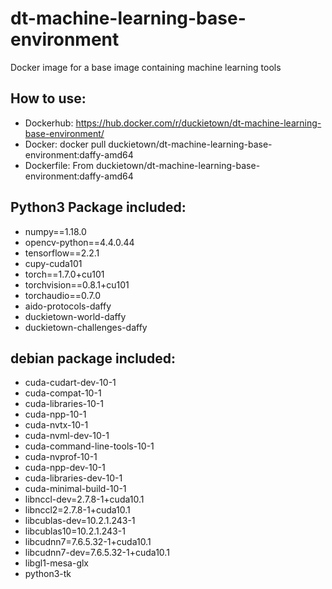 # dt-machine-learning-base-environment
Docker image for a base image containing machine learning tools

## How to use:

  * Dockerhub: https://hub.docker.com/r/duckietown/dt-machine-learning-base-environment/
  * Docker: docker pull duckietown/dt-machine-learning-base-environment:daffy-amd64
  * Dockerfile: From duckietown/dt-machine-learning-base-environment:daffy-amd64

## Python3 Package included: 

  * numpy==1.18.0
  * opencv-python==4.4.0.44
  * tensorflow==2.2.1
  * cupy-cuda101
  * torch==1.7.0+cu101
  * torchvision==0.8.1+cu101
  * torchaudio==0.7.0
  * aido-protocols-daffy
  * duckietown-world-daffy
  * duckietown-challenges-daffy
  
## debian package included:

  * cuda-cudart-dev-10-1
  * cuda-compat-10-1
  * cuda-libraries-10-1
  * cuda-npp-10-1
  * cuda-nvtx-10-1
  * cuda-nvml-dev-10-1
  * cuda-command-line-tools-10-1
  * cuda-nvprof-10-1
  * cuda-npp-dev-10-1
  * cuda-libraries-dev-10-1
  * cuda-minimal-build-10-1
  * libnccl-dev=2.7.8-1+cuda10.1
  * libnccl2=2.7.8-1+cuda10.1
  * libcublas-dev=10.2.1.243-1
  * libcublas10=10.2.1.243-1
  * libcudnn7=7.6.5.32-1+cuda10.1
  * libcudnn7-dev=7.6.5.32-1+cuda10.1
  * libgl1-mesa-glx
  * python3-tk

